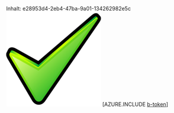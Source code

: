 Inhalt: e28953d4-2eb4-47ba-9a01-134262982e5c![Bild](be1a299a-b3e9-455a-992a-ff37275c7506.png)
[AZURE.INCLUDE [b-token](6c7dd33b-2625-4154-923e-e8b9f26eb836.md)]
